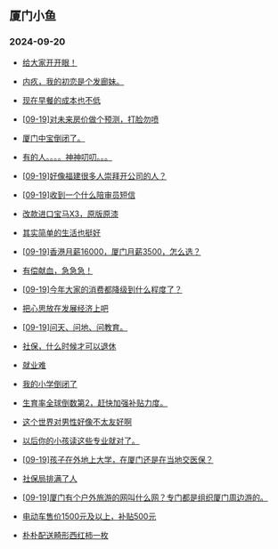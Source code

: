 ## 厦门小鱼 
### 2024-09-20

+ [给大家开开眼！](http://bbs.xmfish.com/read-htm-tid-18244877.html)

+ [内疚，我的初恋是个发廊妹。](http://bbs.xmfish.com/read-htm-tid-18244931.html)

+ [现在早餐的成本也不低](http://bbs.xmfish.com/read-htm-tid-18244842.html)

+ [[09-19]对未来房价做个预测，打脸勿喷](http://bbs.xmfish.com/read-htm-tid-18244924.html)

+ [厦门中宝倒闭了。](http://bbs.xmfish.com/read-htm-tid-18245024.html)

+ [有的人。。。。神神叨叨。。。](http://bbs.xmfish.com/read-htm-tid-18244948.html)

+ [[09-19]好像福建很多人崇拜开公司的人？](http://bbs.xmfish.com/read-htm-tid-18244981.html)

+ [[09-19]收到一个什么陪审员短信](http://bbs.xmfish.com/read-htm-tid-18244887.html)

+ [改款进口宝马X3，原版原漆](http://bbs.xmfish.com/read-htm-tid-18244817.html)

+ [其实简单的生活也挺好](http://bbs.xmfish.com/read-htm-tid-18244899.html)

+ [[09-19]香港月薪16000，厦门月薪3500，怎么选？](http://bbs.xmfish.com/read-htm-tid-18245023.html)

+ [有偿献血，急急急！](http://bbs.xmfish.com/read-htm-tid-18244999.html)

+ [[09-19]今年大家的消费都降级到什么程度了？](http://bbs.xmfish.com/read-htm-tid-18245085.html)

+ [把心思放在发展经济上吧](http://bbs.xmfish.com/read-htm-tid-18245099.html)

+ [[09-19]问天、问地、问教育。](http://bbs.xmfish.com/read-htm-tid-18244935.html)

+ [社保，什么时候才可以退休](http://bbs.xmfish.com/read-htm-tid-18245015.html)

+ [就业难](http://bbs.xmfish.com/read-htm-tid-18245046.html)

+ [我的小学倒闭了](http://bbs.xmfish.com/read-htm-tid-18245178.html)

+ [生育率全球倒数第2，赶快加强补贴力度。](http://bbs.xmfish.com/read-htm-tid-18245102.html)

+ [这个世界对男性好像不太友好啊](http://bbs.xmfish.com/read-htm-tid-18245096.html)

+ [以后你的小孩读这些专业就对了。](http://bbs.xmfish.com/read-htm-tid-18245088.html)

+ [[09-19]孩子在外地上大学，在厦门还是在当地交医保？](http://bbs.xmfish.com/read-htm-tid-18245045.html)

+ [社保局排满了人](http://bbs.xmfish.com/read-htm-tid-18245286.html)

+ [[09-19]厦门有个户外旅游的网叫什么网？专门都是组织厦门周边游的。](http://bbs.xmfish.com/read-htm-tid-18245097.html)

+ [电动车售价1500元及以上，补贴500元](http://bbs.xmfish.com/read-htm-tid-18245129.html)

+ [朴朴配送畸形西红柿一枚](http://bbs.xmfish.com/read-htm-tid-18245094.html)

